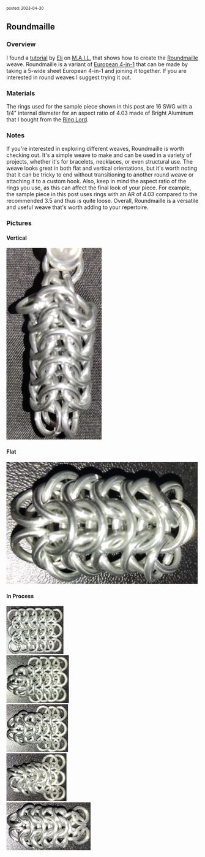 <font size=1> posted: 2023-04-30 </font>

## Roundmaille

### Overview

I found a [tutorial](https://www.mailleartisans.org/articles/articledisplay.php?key=193) by [Eli](https://www.mailleartisans.org/members/memberdisplay.php?key=1240) on [M.A.I.L.](https://www.mailleartisans.org/) that shows how to create the [Roundmaille](https://www.mailleartisans.org/weaves/weavedisplay.php?key=15) weave. Roundmaille is a variant of [European 4-in-1](european_4_in_1.md) that can be made by taking a 5-wide sheet European 4-in-1 and joining it together. If you are interested in round weaves I suggest trying it out.


### Materials

The rings used for the sample piece shown in this post are 16 SWG with a 1/4" internal diameter for an aspect ratio of 4.03 made of Bright Aluminum that I bought from the [Ring Lord](https://theringlord.com/).


### Notes

If you're interested in exploring different weaves, Roundmaille is worth checking out. It's a simple weave to make and can be used in a variety of projects, whether it's for bracelets, necklaces, or even structural use. The weave looks great in both flat and vertical orientations, but it's worth noting that it can be tricky to end without transitioning to another round weave or attaching it to a custom hook. Also, keep in mind the aspect ratio of the rings you use, as this can affect the final look of your piece. For example, the sample piece in this post uses rings with an AR of 4.03 compared to the recommended 3.5 and thus is quite loose. Overall, Roundmaille is a versatile and useful weave that's worth adding to your repertoire.

### Pictures

#### Vertical

<img src="../assets/images/chainmail/roundmaille/roundmaille_vertical.jpg" height=500>

#### Flat

<img src="../assets/images/chainmail/roundmaille/roundmaille_flat.jpg" width=500>

#### In Process

<img src="../assets/images/chainmail/roundmaille/roundmaille_step_01.jpg" height=125>

<br>

<img src="../assets/images/chainmail/roundmaille/roundmaille_step_02.jpg" height=125>

<br>

<img src="../assets/images/chainmail/roundmaille/roundmaille_step_03.jpg" height=125>

<br>

<img src="../assets/images/chainmail/roundmaille/roundmaille_step_04.jpg" height=125>

<br>

<img src="../assets/images/chainmail/roundmaille/roundmaille_step_05.jpg" height=125>